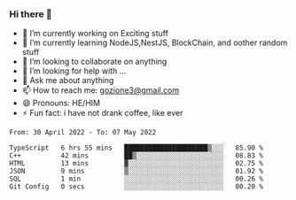 ### Hi there 👋

<!--
**charlieScript/charlieScript** is a ✨ _special_ ✨ repository because its `README.md` (this file) appears on your GitHub profile.

Here are some ideas to get you started: -->

- 🔭 I’m currently working on Exciting stuff
- 🌱 I’m currently learning NodeJS,NestJS, BlockChain, and oother random stuff
- 👯 I’m looking to collaborate on anything
- 🤔 I’m looking for help with ...
- 💬 Ask me about anything
- 📫 How to reach me: gozione3@gmail.com
- 😄 Pronouns: HE/HIM
- ⚡ Fun fact: i have not drank coffee, like ever
<!--START_SECTION:waka-->

```text
From: 30 April 2022 - To: 07 May 2022

TypeScript   6 hrs 55 mins   █████████████████████▒░░░   85.90 %
C++          42 mins         ██▒░░░░░░░░░░░░░░░░░░░░░░   08.83 %
HTML         13 mins         ▓░░░░░░░░░░░░░░░░░░░░░░░░   02.75 %
JSON         9 mins          ▒░░░░░░░░░░░░░░░░░░░░░░░░   01.92 %
SQL          1 min           ░░░░░░░░░░░░░░░░░░░░░░░░░   00.26 %
Git Config   0 secs          ░░░░░░░░░░░░░░░░░░░░░░░░░   00.20 %
```

<!--END_SECTION:waka-->
